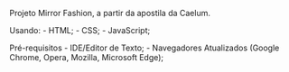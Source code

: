 Projeto Mirror Fashion, a partir da apostila da Caelum.

Usando:
    - HTML;
    - CSS;
    - JavaScript;

Pré-requisitos
    - IDE/Editor de Texto;
    - Navegadores Atualizados (Google Chrome, Opera, Mozilla, Microsoft Edge);